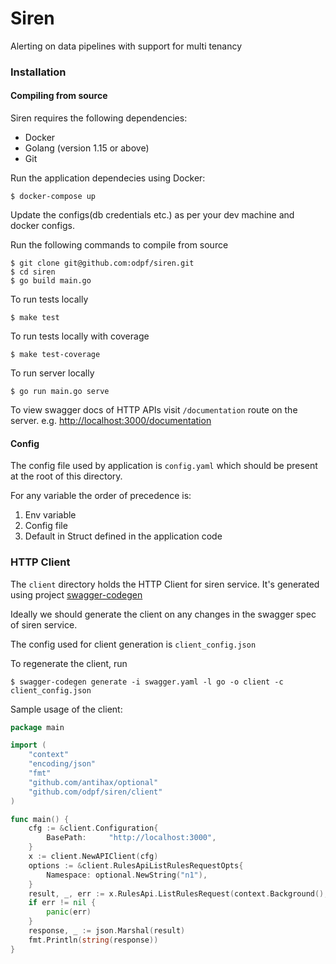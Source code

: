 # Siren

Alerting on data pipelines with support for multi tenancy

### Installation

#### Compiling from source

Siren requires the following dependencies:

* Docker
* Golang (version 1.15 or above)
* Git

Run the application dependecies using Docker:

```
$ docker-compose up
```

Update the configs(db credentials etc.) as per your dev machine and docker configs.

Run the following commands to compile from source

```
$ git clone git@github.com:odpf/siren.git
$ cd siren
$ go build main.go
```

To run tests locally

```
$ make test
```

To run tests locally with coverage

```
$ make test-coverage
```

To run server locally

```
$ go run main.go serve
```

To view swagger docs of HTTP APIs visit `/documentation` route on the server.
e.g. [http://localhost:3000/documentation](http://localhost:3000/documentation)

#### Config

The config file used by application is `config.yaml` which should be present at the root of this directory.

For any variable the order of precedence is:

1. Env variable
2. Config file
3. Default in Struct defined in the application code

### HTTP Client

The `client` directory holds the HTTP Client for siren service. It's generated using project [swagger-codegen](https://github.com/swagger-api/swagger-codegen)

Ideally we should generate the client on any changes in the swagger spec of siren service. 

The config used for client generation is `client_config.json`

To regenerate the client, run 

```
$ swagger-codegen generate -i swagger.yaml -l go -o client -c client_config.json
```

Sample usage of the client: 

```go
package main

import (
	"context"
	"encoding/json"
	"fmt"
	"github.com/antihax/optional"
	"github.com/odpf/siren/client"
)

func main() {
	cfg := &client.Configuration{
		BasePath:     "http://localhost:3000",
	}
	x := client.NewAPIClient(cfg)
	options := &client.RulesApiListRulesRequestOpts{
		Namespace: optional.NewString("n1"),
	}
	result, _, err := x.RulesApi.ListRulesRequest(context.Background(), options)
	if err != nil {
		panic(err)
	}
	response, _ := json.Marshal(result)
	fmt.Println(string(response))
}
```

